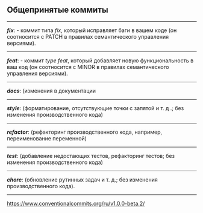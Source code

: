 ## Общепринятые коммиты
____
***fix***: - коммит типа *fix*, который исправляет баги в вашем коде (он соотносится с PATCH в правилах семантического управления версиями).
____
***feat***: - коммит *type feat*, который добавляет новую функциональность в ваш код (он соотносится с MINOR в правилах семантического управления версиями).
____
***docs***: (изменения в документации
____
***style***: (форматирование, отсутствующие точки с запятой и т. д .; без изменения производственного кода)
____
***refactor***: (рефакторинг производственного кода, например, переименование переменной)
____
***test***: (добавление недостающих тестов, рефакторинг тестов; без изменения производственного кода)
____
***chore***: (обновление рутинных задач и т. д.; без изменения производственного кода).
____

https://www.conventionalcommits.org/ru/v1.0.0-beta.2/

